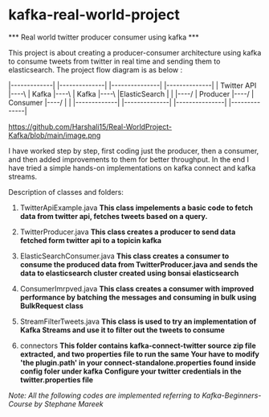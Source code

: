 # kafka-real-world-project
*** Real world twitter producer consumer using kafka ***

This project is about creating a producer-consumer architecture using kafka to consume tweets from twitter in real time and sending them to elasticsearch. The project flow diagram is as below : 

|-------------|      |--------------|      |---------------|      |--------------|
| Twitter API |----\ | Kafka        |----\ | Kafka         |----\ |ElasticSearch |
|             |----/ | Producer     |----/ | Consumer      |----/ |              |
|-------------|      |--------------|      |---------------|      |--------------|

https://github.com/Harshali15/Real-WorldProject-Kafka/blob/main/image.png

I have worked step by step, first coding just the producer, then a consumer, and then added improvements to them for better throughput. In the end I have tried a simple hands-on implementations on kafka connect and kafka streams. 

 Description of classes and folders:
 1. TwitterApiExample.java
 **This class impelements a basic code to fetch data from twitter api, fetches tweets based on a query.**

2. TwitterProducer.java
**This class creates a producer to send data fetched form twitter api to a topicin kafka**

3. ElasticSearchConsumer.java
**This class creates a consumer to consume the produced data from TwitterProducer.java and sends the data to elasticsearch cluster created using bonsai elasticsearch**

4. ConsumerImrpved.java
**This class creates a consumer with improved performance by batching the messages and consuming in bulk using BulkRequest class**

5. StreamFilterTweets.java
**This class is used to try an implementation of Kafka Streams and use it to filter out the tweets to consume**

6. connectors
**This folder contains kafka-connect-twitter source zip file extracted, and two properties file to run the same Your have to modify 'the plugin.path' in your connect-standalone.properties found inside config foler under kafka**
**Configure your twitter credentials in the twitter.properties file**

*Note: All the following codes are implemented referring to Kafka-Beginners-Course by Stephane Mareek*
